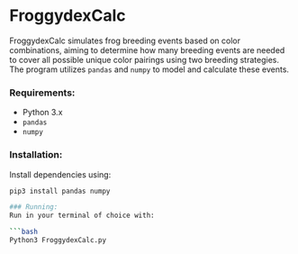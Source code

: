 # FroggydexCalc

FroggydexCalc simulates frog breeding events based on color combinations, aiming to determine how many breeding events are needed to cover all possible unique color pairings using two breeding strategies. The program utilizes `pandas` and `numpy` to model and calculate these events. 

### Requirements:
- Python 3.x
- `pandas`
- `numpy`

### Installation:
Install dependencies using:

```bash
pip3 install pandas numpy

### Running:
Run in your terminal of choice with:

```bash
Python3 FroggydexCalc.py
